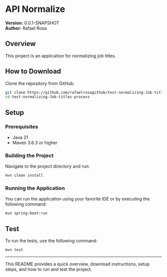 # API Normalize

**Version:** 0.0.1-SNAPSHOT  
**Author:** Rafael Rosa

## Overview

This project is an application for normalizing job titles.

## How to Download

Clone the repository from GitHub:

```sh
git clone https://github.com/rafaelrosagithub/test-normalizing-Job-titles-process.git
cd test-normalizing-Job-titles-process
```

## Setup

### Prerequisites

- Java 21
- Maven 3.6.3 or higher

### Building the Project

Navigate to the project directory and run:

```sh
mvn clean install
```

### Running the Application

You can run the application using your favorite IDE or by executing the following command:

```sh
mvn spring-boot:run
```

## Test

To run the tests, use the following command:

```sh
mvn test
```

---

This README provides a quick overview, download instructions, setup steps, and how to run and test the project.